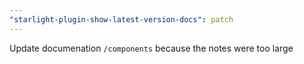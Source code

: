 ```yaml
---
"starlight-plugin-show-latest-version-docs": patch
---
```


Update documenation `/components` because the notes were too large
